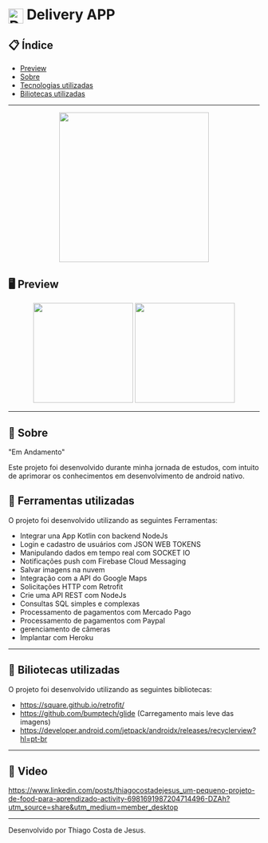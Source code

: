 
# <img align="center" alt="Daniel-HTML" height="30" width="30" src="https://www.svgrepo.com/show/4151/food.svg"> Delivery APP 


<div align="center">
</div>

## 📋 Índice

- [Preview](#-Preview)
- [Sobre](#-Sobre)
- [Tecnologias utilizadas](#-Ferramentas-utilizadas)
- [Biliotecas utilizadas](#-Biliotecas-utilizadas)

---

<div align="center">

<img src="" width="300">


 </div>

## 🖥 Preview

<div align="center">

<img src="https://user-images.githubusercontent.com/93166095/219652490-fbfdf610-d43d-478e-a574-e43845b8b121.png" width="200">
<img src="https://user-images.githubusercontent.com/93166095/219652489-914a6770-0a5e-4d24-88a0-547af47b7efb.png" width="200">









</div>

---

## 📖 Sobre


"Em Andamento"



Este projeto foi desenvolvido durante minha jornada de estudos, com intuito de aprimorar os conhecimentos em desenvolvimento de android nativo.


## 🚀 Ferramentas utilizadas

O projeto foi desenvolvido utilizando as seguintes Ferramentas:

- Integrar una App Kotlin con backend NodeJs
- Login e cadastro de usuários com JSON WEB TOKENS
- Manipulando dados em tempo real com SOCKET IO
- Notificações push com Firebase Cloud Messaging
- Salvar imagens na nuvem
- Integração com a API do Google Maps
- Solicitações HTTP com Retrofit
- Crie uma API REST com NodeJs
- Consultas SQL simples e complexas
- Processamento de pagamentos com Mercado Pago
- Processamento de pagamentos com Paypal
- gerenciamento de câmeras
- Implantar com Heroku


---

## 🚀 Biliotecas utilizadas

O projeto foi desenvolvido utilizando as seguintes bibliotecas:


- https://square.github.io/retrofit/ 
- https://github.com/bumptech/glide (Carregamento mais leve das imagens)
- https://developer.android.com/jetpack/androidx/releases/recyclerview?hl=pt-br




---

## 🚀 Video

https://www.linkedin.com/posts/thiagocostadejesus_um-pequeno-projeto-de-food-para-aprendizado-activity-6981691987204714496-DZAh?utm_source=share&utm_medium=member_desktop

---

Desenvolvido por Thiago Costa de Jesus.
